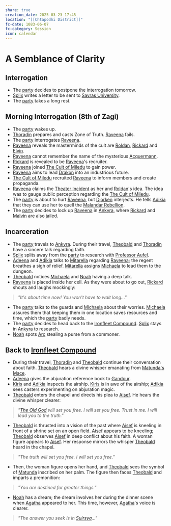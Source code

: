 ```yaml
---
share: true
creation_date: 2025-03-23 17:45
location: "[[Chtapodhi District]]"
fc-date: 1083-06-07
fc-category: Session
icon: calendar
---
```

# A Semblance of Clarity
## Interrogation
- The [party](../Factions/Seven%20Up....md) decides to postpone the interrogation tomorrow.
- [Splix](../PCs/Spraugh%20'Splix'%20Calix.md) writes a letter to be sent to [Savras University](../Locations/Buildings/Savras%20University.md).
- The [party](../Factions/Seven%20Up....md) takes a long rest.
## Morning Interrogation (8th of Zagi)
- The [party](../Factions/Seven%20Up....md) wakes up. 
- [Thoradin](../PCs/Thoradin%20Goodman.md) prepares and casts Zone of Truth. [Raveena](../../Raveena%20Malandar.md) fails.
- The [party](../Factions/Seven%20Up....md) interrogates [Raveena](../../Raveena%20Malandar.md). 
- [Raveena](../../Raveena%20Malandar.md) reveals the masterminds of the cult are [Roldan](../../Roldan%20Vinke.md), [Rickard](../../Rickard%20Kyp.md) and [Elvin](../../Elvin%20Claymore.md).
- [Raveena](../../Raveena%20Malandar.md) cannot remember the name of the mysterious [Acquermann](../../Acquermann%20Clan.md).
- [Rickard](../../Rickard%20Kyp.md) is revealed to be [Raveena](../../Raveena%20Malandar.md)'s recruiter.
- [Raveena](../../Raveena%20Malandar.md) joined [The Cult of Miledu](../../The%20Cult%20of%20Miledu.md) to gain power.
- [Raveena](../../Raveena%20Malandar.md) aims to lead [Drakon](../Locations/Areas/Drakon%20District.md) into an industrious future.
- [The Cult of Miledu](../../The%20Cult%20of%20Miledu.md) recruited [Raveena](../../Raveena%20Malandar.md) to inform members and create propaganda.
- [Raveena](../../Raveena%20Malandar.md) claims the [Theater Incident](../../Theater%20Incident.md) as her and [Roldan](../../Roldan%20Vinke.md)'s idea. The idea was to gauge public perception regarding the [The Cult of Miledu](../../The%20Cult%20of%20Miledu.md).
- The [party](../Factions/Seven%20Up....md) is about to hurt [Raveena](../../Raveena%20Malandar.md), but [Djorken](../../Djorken%20Veegar.md) interjects. He tells [Adikia](../PCs/Adikia%20Unalome.md) that they can use her to quell the [Malandar Rebellion](../../Malandar%20Rebellion.md).
- The [party](../Factions/Seven%20Up....md) decides to lock up [Raveena](../../Raveena%20Malandar.md) in [Ankyra](../Locations/Areas/Ankyra%20District.md), where [Rickard](../../Rickard%20Kyp.md) and [Malvin](../../Malvin%20Randall.md) are also jailed.
## Incarceration
- The [party](../Factions/Seven%20Up....md) travels to [Ankyra](../Locations/Areas/Ankyra%20District.md). During their travel, [Theobald](../PCs/Theobald%20Clayhollow.md) and [Thoradin](../PCs/Thoradin%20Goodman.md) have a sincere talk regarding faith.
- [Splix](../PCs/Spraugh%20'Splix'%20Calix.md) splits away from the [party](../Factions/Seven%20Up....md) to research with [Professor Aufel](../../Aufel%20Fernquill.md).
- [Adeena](../PCs/Adeena%20Oberon.md) and [Adikia](../PCs/Adikia%20Unalome.md) talks to [Mitarella](../../Mitarella%20Randall.md) regarding [Raveena](../../Raveena%20Malandar.md); the regent breathes a sigh of relief. [Mitarella](../../Mitarella%20Randall.md) assigns [Michaela](../../Michaela%20Randall.md) to lead them to the dungeon.
- [Theobald](../PCs/Theobald%20Clayhollow.md) notices [Michaela](../../Michaela%20Randall.md) and [Noah](../PCs/Noah%20Skie.md) having a deep talk.
- [Raveena](../../Raveena%20Malandar.md) is placed inside her cell. As they were about to go out, [Rickard](../../Rickard%20Kyp.md) shouts and laughs mockingly:
> *"It's about time now! You won't have to wait long..."*
- The [party](../Factions/Seven%20Up....md) talks to the guards and [Michaela](../../Michaela%20Randall.md) about their worries. [Michaela](../../Michaela%20Randall.md) assures them that keeping them in one location saves resources and time, which the [party](../Factions/Seven%20Up....md) badly needs.
- The [party](../Factions/Seven%20Up....md) decides to head back to the [Ironfleet Compound](../Locations/Buildings/Ironfleet%20Compound.md). [Splix](../PCs/Spraugh%20'Splix'%20Calix.md) stays in [Ankyra](../Locations/Areas/Ankyra%20District.md) to research.
- [Noah](../PCs/Noah%20Skie.md) spots [Arc](../PCs/Arc.md) stealing a purse from a commoner.
## Back to [Ironfleet Compound](../Locations/Buildings/Ironfleet%20Compound.md)
- During their travel, [Thoradin](../PCs/Thoradin%20Goodman.md) and [Theobald](../PCs/Theobald%20Clayhollow.md) continue their conversation about faith. [Theobald](../PCs/Theobald%20Clayhollow.md) hears a divine whisper emanating from [Matunda's Mace](../Items/Mythic%20Items/Matunda's%20Mace.md).
- [Adeena](../PCs/Adeena%20Oberon.md) gives the abjuration reference book to [Gandour](../../Gandour%20Ironfleet.md).
- [Kiris](../PCs/Kiris%20Acquermann.md) and [Adikia](../PCs/Adikia%20Unalome.md) inspects the airship. [Kiris](../PCs/Kiris%20Acquermann.md) is in awe of the airship; [Adikia](../PCs/Adikia%20Unalome.md) sees casters experimenting on abjuration magic.
- [Theobald](../PCs/Theobald%20Clayhollow.md) enters the chapel and directs his plea to [Aisef](../Deities/New%20Gods/Aisef.md). He hears the divine whisper clearer:
> *"[The Old God](../Deities/Old%20Gods/Pantheon%20of%20the%20Old%20Gods.md) will set you free. I will set you free. Trust in me. I will lead you to the truth."*
- [Theobald](../PCs/Theobald%20Clayhollow.md) is thrusted into a vision of the past where [Aisef](../Deities/New%20Gods/Aisef.md) is kneeling in front of a shrine set on an open field. [Aisef](../Deities/New%20Gods/Aisef.md) appears to be kneeling; [Theobald](../PCs/Theobald%20Clayhollow.md) observes [Aisef](../Deities/New%20Gods/Aisef.md) in deep conflict about his faith. A woman figure appears to [Aisef](../Deities/New%20Gods/Aisef.md). Her response mirrors the whisper [Theobald](../PCs/Theobald%20Clayhollow.md) heard in the chapel.
> *"The truth will set you free. I will set you free."*
- Then, the woman figure opens her hand, and [Theobald](../PCs/Theobald%20Clayhollow.md) sees the symbol of [Matunda](../Deities/Old%20Gods/Matunda.md) inscribed on her palm. The figure then faces [Theobald](../PCs/Theobald%20Clayhollow.md) and imparts a premonition:
> *"You are destined for greater things."*
- [Noah](../PCs/Noah%20Skie.md) has a dream; the dream involves her during the dinner scene when [Agatha](../../Agatha.md) appeared to her. This time, however, [Agatha](../../Agatha.md)'s voice is clearer.
> *"The answer you seek is in [Suirsya](../Locations/Continents/Suirsya.md)..."*